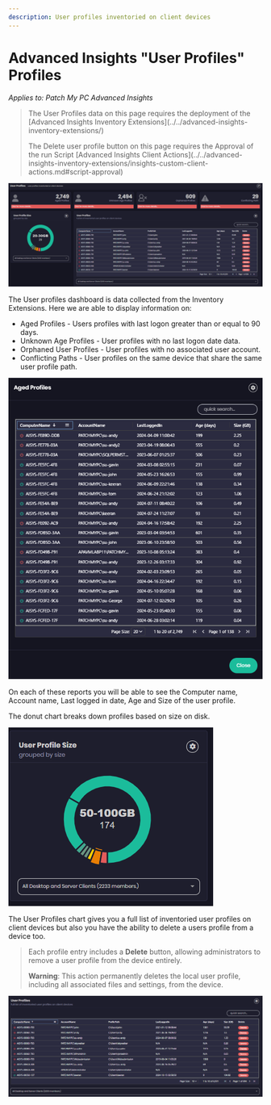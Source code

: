 ```yaml
---
description: User profiles inventoried on client devices
---
```


# Advanced Insights "User Profiles" Profiles

_Applies to: Patch My PC Advanced Insights_

> The User Profiles data on this page requires the deployment of the \[Advanced Insights Inventory Extensions]\(../../advanced-insights-inventory-extensions/)
>
> The Delete user profile button on this page requires the Approval of the run Script \[Advanced Insights Client Actions]\(../../advanced-insights-inventory-extensions/insights-custom-client-actions.md#script-approval)

![](/_images/image-(2171).png)

The User profiles dashboard is data collected from the Inventory Extensions. Here we are able to display information on:

* Aged Profiles - Users profiles with last logon greater than or equal to 90 days.
* Unknown Age Profiles - User profiles with no last logon date data.
* Orphaned User Profiles - User profiles with no associated user account.
* Conflicting Paths - User profiles on the same device that share the same user profile path.

![](/_images/image-(2174).png)

On each of these reports you will be able to see the Computer name, Account name, Last logged in date, Age and Size of the user profile.

The donut chart breaks down profiles based on size on disk.

![](/_images/image-(2173).png)

The User Profiles chart gives you a full list of inventoried user profiles on client devices but also you have the ability to delete a users profile from a device too.

> Each profile entry includes a **Delete** button, allowing administrators to remove a user profile from the device entirely.
>
> **Warning**: This action permanently deletes the local user profile, including all associated files and settings, from the device.

![](/_images/image-(2176).png)